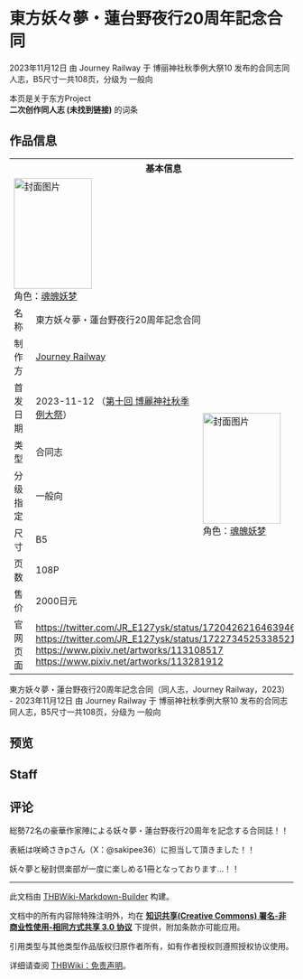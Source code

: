# 東方妖々夢・蓮台野夜行20周年記念合同

<!-- source html: G:\repos\THBWiki-Markdown-Builder\THBWikiMarkdown\Temp\main\0\03\ns0%3A%E6%9D%B1%E6%96%B9%E5%A6%96%E3%80%85%E5%A4%A2%E3%83%BB%E8%93%AE%E5%8F%B0%E9%87%8E%E5%A4%9C%E8%A1%8C20%E5%91%A8%E5%B9%B4%E8%A8%98%E5%BF%B5%E5%90%88%E5%90%8C.html -->

2023年11月12日 由 Journey Railway 于 博丽神社秋季例大祭10 发布的合同志同人志，B5尺寸一共108页，分级为 一般向

本页是关于东方Project  
 **二次创作同人志 (未找到链接)** 的词条

## 作品信息

<table><tbody><tr><th colspan="3">基本信息</th></tr><tr><td class="cover-artwork-mobile" colspan="2"><a href="./文件-東方妖々夢・蓮台野夜行20周年記念合同封面.png.md" class="image" title="封面图片"><img alt="封面图片" src="https://upload.thwiki.cc/thumb/f/f0/%E6%9D%B1%E6%96%B9%E5%A6%96%E3%80%85%E5%A4%A2%E3%83%BB%E8%93%AE%E5%8F%B0%E9%87%8E%E5%A4%9C%E8%A1%8C20%E5%91%A8%E5%B9%B4%E8%A8%98%E5%BF%B5%E5%90%88%E5%90%8C%E5%B0%81%E9%9D%A2.png/138px-%E6%9D%B1%E6%96%B9%E5%A6%96%E3%80%85%E5%A4%A2%E3%83%BB%E8%93%AE%E5%8F%B0%E9%87%8E%E5%A4%9C%E8%A1%8C20%E5%91%A8%E5%B9%B4%E8%A8%98%E5%BF%B5%E5%90%88%E5%90%8C%E5%B0%81%E9%9D%A2.png" decoding="async" loading="lazy" width="138" height="196" srcset="https://upload.thwiki.cc/thumb/f/f0/%E6%9D%B1%E6%96%B9%E5%A6%96%E3%80%85%E5%A4%A2%E3%83%BB%E8%93%AE%E5%8F%B0%E9%87%8E%E5%A4%9C%E8%A1%8C20%E5%91%A8%E5%B9%B4%E8%A8%98%E5%BF%B5%E5%90%88%E5%90%8C%E5%B0%81%E9%9D%A2.png/207px-%E6%9D%B1%E6%96%B9%E5%A6%96%E3%80%85%E5%A4%A2%E3%83%BB%E8%93%AE%E5%8F%B0%E9%87%8E%E5%A4%9C%E8%A1%8C20%E5%91%A8%E5%B9%B4%E8%A8%98%E5%BF%B5%E5%90%88%E5%90%8C%E5%B0%81%E9%9D%A2.png 1.5x, https://upload.thwiki.cc/thumb/f/f0/%E6%9D%B1%E6%96%B9%E5%A6%96%E3%80%85%E5%A4%A2%E3%83%BB%E8%93%AE%E5%8F%B0%E9%87%8E%E5%A4%9C%E8%A1%8C20%E5%91%A8%E5%B9%B4%E8%A8%98%E5%BF%B5%E5%90%88%E5%90%8C%E5%B0%81%E9%9D%A2.png/276px-%E6%9D%B1%E6%96%B9%E5%A6%96%E3%80%85%E5%A4%A2%E3%83%BB%E8%93%AE%E5%8F%B0%E9%87%8E%E5%A4%9C%E8%A1%8C20%E5%91%A8%E5%B9%B4%E8%A8%98%E5%BF%B5%E5%90%88%E5%90%8C%E5%B0%81%E9%9D%A2.png 2x" data-file-width="4368" data-file-height="6208"></a><div class="cover-char">角色：<a href="./魂魄妖梦.md" title="魂魄妖梦">魂魄妖梦</a></div></td>
</tr><tr><td class="label">名称</td><td colspan="2"> 東方妖々夢・蓮台野夜行20周年記念合同 </td></tr><tr><td class="label">制作方</td><td><a href="./Journey_Railway.md" title="Journey Railway">Journey Railway</a></td><td class="cover-artwork" rowspan="7" style="min-width:196px;"><a href="./文件-東方妖々夢・蓮台野夜行20周年記念合同封面.png.md" class="image" title="封面图片"><img alt="封面图片" src="https://upload.thwiki.cc/thumb/f/f0/%E6%9D%B1%E6%96%B9%E5%A6%96%E3%80%85%E5%A4%A2%E3%83%BB%E8%93%AE%E5%8F%B0%E9%87%8E%E5%A4%9C%E8%A1%8C20%E5%91%A8%E5%B9%B4%E8%A8%98%E5%BF%B5%E5%90%88%E5%90%8C%E5%B0%81%E9%9D%A2.png/138px-%E6%9D%B1%E6%96%B9%E5%A6%96%E3%80%85%E5%A4%A2%E3%83%BB%E8%93%AE%E5%8F%B0%E9%87%8E%E5%A4%9C%E8%A1%8C20%E5%91%A8%E5%B9%B4%E8%A8%98%E5%BF%B5%E5%90%88%E5%90%8C%E5%B0%81%E9%9D%A2.png" decoding="async" loading="lazy" width="138" height="196" srcset="https://upload.thwiki.cc/thumb/f/f0/%E6%9D%B1%E6%96%B9%E5%A6%96%E3%80%85%E5%A4%A2%E3%83%BB%E8%93%AE%E5%8F%B0%E9%87%8E%E5%A4%9C%E8%A1%8C20%E5%91%A8%E5%B9%B4%E8%A8%98%E5%BF%B5%E5%90%88%E5%90%8C%E5%B0%81%E9%9D%A2.png/207px-%E6%9D%B1%E6%96%B9%E5%A6%96%E3%80%85%E5%A4%A2%E3%83%BB%E8%93%AE%E5%8F%B0%E9%87%8E%E5%A4%9C%E8%A1%8C20%E5%91%A8%E5%B9%B4%E8%A8%98%E5%BF%B5%E5%90%88%E5%90%8C%E5%B0%81%E9%9D%A2.png 1.5x, https://upload.thwiki.cc/thumb/f/f0/%E6%9D%B1%E6%96%B9%E5%A6%96%E3%80%85%E5%A4%A2%E3%83%BB%E8%93%AE%E5%8F%B0%E9%87%8E%E5%A4%9C%E8%A1%8C20%E5%91%A8%E5%B9%B4%E8%A8%98%E5%BF%B5%E5%90%88%E5%90%8C%E5%B0%81%E9%9D%A2.png/276px-%E6%9D%B1%E6%96%B9%E5%A6%96%E3%80%85%E5%A4%A2%E3%83%BB%E8%93%AE%E5%8F%B0%E9%87%8E%E5%A4%9C%E8%A1%8C20%E5%91%A8%E5%B9%B4%E8%A8%98%E5%BF%B5%E5%90%88%E5%90%8C%E5%B0%81%E9%9D%A2.png 2x" data-file-width="4368" data-file-height="6208"></a><div class="cover-char">角色：<a href="./魂魄妖梦.md" title="魂魄妖梦">魂魄妖梦</a></div></td>
</tr><tr><td class="label">首发日期</td><td>2023-11-12&#160;（<a href="/展会作品列表?e=%E5%8D%9A%E4%B8%BD%E7%A5%9E%E7%A4%BE%E7%A7%8B%E5%AD%A3%E4%BE%8B%E5%A4%A7%E7%A5%AD%2310">第十回 博麗神社秋季例大祭</a>）</td></tr><tr><td class="label">类型</td><td>合同志</td></tr><tr><td class="label">分级指定</td><td>一般向</td></tr><tr><td class="label">尺寸</td><td>B5</td></tr><tr><td class="label">页数</td><td>108P</td></tr><tr><td class="label">售价</td><td>2000日元</td></tr>
<tr><td class="label">官网页面</td><td colspan="2"><a rel="nofollow" class="external free" href="https://twitter.com/JR_E127ysk/status/1720426216463946099">https://twitter.com/JR_E127ysk/status/1720426216463946099</a><br><a rel="nofollow" class="external free" href="https://twitter.com/JR_E127ysk/status/1722734525338521872">https://twitter.com/JR_E127ysk/status/1722734525338521872</a><br><a rel="nofollow" class="external free" href="https://www.pixiv.net/artworks/113108517">https://www.pixiv.net/artworks/113108517</a><br><a rel="nofollow" class="external free" href="https://www.pixiv.net/artworks/113281912">https://www.pixiv.net/artworks/113281912</a></td></tr></tbody></table>

東方妖々夢・蓮台野夜行20周年記念合同（同人志，Journey Railway，2023） - 2023年11月12日 由 Journey Railway 于 博丽神社秋季例大祭10 发布的合同志同人志，B5尺寸一共108页，分级为 一般向

## 预览

## Staff

## 评论
  
総勢72名の豪華作家陣による妖々夢・蓮台野夜行20周年を記念する合同誌！！  

表紙は咲崎さきpさん（X：@sakipee36）に担当して頂きました！！  

妖々夢と秘封倶楽部が一度に楽しめる1冊となっております…！！
  
  
  

  





---

此文档由 [THBWiki-Markdown-Builder](https://github.com/Delsin-Yu/THBWiki-Markdown-Builder) 构建。

文档中的所有内容除特殊注明外，均在 [**知识共享(Creative Commons) 署名-非商业性使用-相同方式共享 3.0 协议**](https://creativecommons.org/licenses/by-sa/3.0/deed.zh-hans) 下提供，附加条款亦可能应用。

引用类型与其他类型作品版权归原作者所有，如有作者授权则遵照授权协议使用。

详细请查阅 [THBWiki：免责声明](https://thbwiki.cc/THBWiki:%E5%85%8D%E8%B4%A3%E5%A3%B0%E6%98%8E)。

